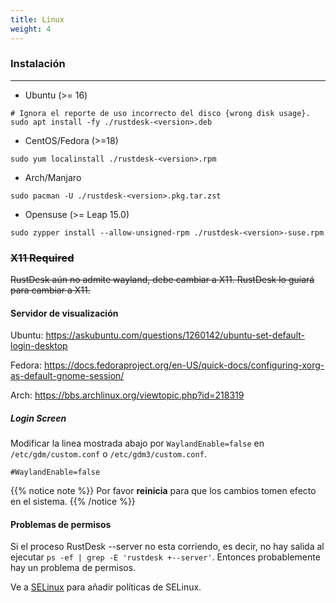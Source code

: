 ```yaml
---
title: Linux 
weight: 4
---
```


### Instalación
------

- Ubuntu (>= 16)
```
# Ignora el reporte de uso incorrecto del disco {wrong disk usage}.
sudo apt install -fy ./rustdesk-<version>.deb
```

- CentOS/Fedora (>=18)
```
sudo yum localinstall ./rustdesk-<version>.rpm
```

- Arch/Manjaro
```
sudo pacman -U ./rustdesk-<version>.pkg.tar.zst
```

- Opensuse (>= Leap 15.0)
```
sudo zypper install --allow-unsigned-rpm ./rustdesk-<version>-suse.rpm
```

### ~~X11 Required~~
~~RustDesk aún no admite wayland, debe cambiar a X11. RustDesk lo guiará para cambiar a X11.~~


#### Servidor de visualización

Ubuntu: https://askubuntu.com/questions/1260142/ubuntu-set-default-login-desktop

Fedora: https://docs.fedoraproject.org/en-US/quick-docs/configuring-xorg-as-default-gnome-session/

Arch: https://bbs.archlinux.org/viewtopic.php?id=218319

##### Login Screen

Modificar la linea mostrada abajo por `WaylandEnable=false` en `/etc/gdm/custom.conf` o `/etc/gdm3/custom.conf`.
```
#WaylandEnable=false
```

{{% notice note %}}
Por favor **reinicia** para que los cambios tomen efecto en el sistema.
{{% /notice %}}

#### Problemas de permisos

Si el proceso  RustDesk --server no esta corriendo, es decir, no hay salida al ejecutar `ps -ef | grep -E 'rustdesk +--server'`.
Entonces probablemente hay un problema de permisos.

Ve a [SELinux](./selinux/) para añadir políticas de SELinux.

